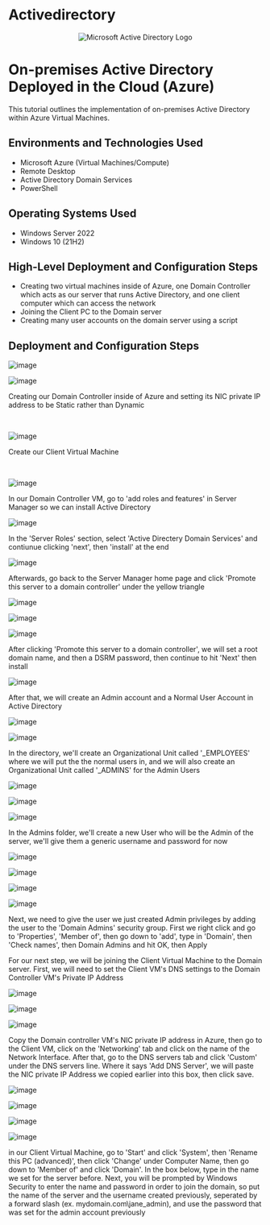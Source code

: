 # Activedirectory

<p align="center">
<img src="https://i.imgur.com/pU5A58S.png" alt="Microsoft Active Directory Logo"/>
</p>

<h1>On-premises Active Directory Deployed in the Cloud (Azure)</h1>
This tutorial outlines the implementation of on-premises Active Directory within Azure Virtual Machines.<br />


<h2>Environments and Technologies Used</h2>

- Microsoft Azure (Virtual Machines/Compute)
- Remote Desktop
- Active Directory Domain Services
- PowerShell

<h2>Operating Systems Used </h2>

- Windows Server 2022
- Windows 10 (21H2)

<h2>High-Level Deployment and Configuration Steps</h2>

- Creating two virtual machines inside of Azure, one Domain Controller which acts as our server that runs Active Directory, and one client computer which can access the network
- Joining the Client PC to the Domain server
- Creating many user accounts on the domain server using a script

<h2>Deployment and Configuration Steps</h2>


![image](https://github.com/chrisfortuno/Activedirectory/assets/149267076/a164bea5-6655-458e-b355-d4a37959a707)

![image](https://github.com/chrisfortuno/Activedirectory/assets/149267076/8c0d1c47-3eab-4770-8335-486488a04336)

</p>
<p>
Creating our Domain Controller inside of Azure and setting its NIC private IP address to be Static rather than Dynamic 
</p>
<br />




![image](https://github.com/chrisfortuno/Activedirectory/assets/149267076/6019eb32-9b40-4b1b-9dc4-dd1678853992)

</p>
<p>
Create our Client Virtual Machine 
</p>
<br />

![image](https://github.com/chrisfortuno/Activedirectory/assets/149267076/3bfdfe5f-64b5-407d-88f2-ff254a437a59)

In our Domain Controller VM, go to 'add roles and features' in Server Manager so we can install Active Directory

![image](https://github.com/chrisfortuno/Activedirectory/assets/149267076/50fc7695-1b26-459c-aa5c-6478cece4f67)

In the 'Server Roles' section, select 'Active Directery Domain Services' and contiunue clicking 'next', then 'install' at the end

![image](https://github.com/chrisfortuno/Activedirectory/assets/149267076/31f44292-d75f-4e5d-a1a6-57c1a5b8afee)

Afterwards, go back to the Server Manager home page and click 'Promote this server to a domain controller' under the yellow triangle

![image](https://github.com/chrisfortuno/Activedirectory/assets/149267076/b9036873-36cb-474e-a4ce-0c2882839dab)

![image](https://github.com/chrisfortuno/Activedirectory/assets/149267076/fe719cb4-641d-4726-9eb7-9b47fb3418a8)

![image](https://github.com/chrisfortuno/Activedirectory/assets/149267076/0285fba1-7cc6-4959-9e81-e3cda46f5834)


After clicking 'Promote this server to a domain controller', we will set a root domain name, and then a DSRM password, then continue to hit 'Next' then install

![image](https://github.com/chrisfortuno/Activedirectory/assets/149267076/eeb6b7a6-4b0b-4c3c-b9c6-f96cc7025f3c)

After that, we will create an Admin account and a Normal User Account in Active Directory 

![image](https://github.com/chrisfortuno/Activedirectory/assets/149267076/ef3ad27b-2e58-4348-866f-f72cdf7c85db)

![image](https://github.com/chrisfortuno/Activedirectory/assets/149267076/7842fd34-90c8-485c-bb7d-e342105c26a5)


In the directory, we'll create an Organizational Unit called '_EMPLOYEES' where we will put the the normal users in, and we will also create an Organizational Unit called '_ADMINS' for the Admin Users

![image](https://github.com/chrisfortuno/Activedirectory/assets/149267076/0c516e17-88d0-4092-b6af-37fd0f96cc4a)

![image](https://github.com/chrisfortuno/Activedirectory/assets/149267076/21f846d0-00b9-459d-938c-783de0a22adf)

![image](https://github.com/chrisfortuno/Activedirectory/assets/149267076/63eee163-7ecd-439d-87d7-8330b56d951a)



In the Admins folder, we'll create a new User who will be the Admin of the server, we'll give them a generic username and password for now

![image](https://github.com/chrisfortuno/Activedirectory/assets/149267076/e80a278b-13d0-4b9d-9672-b4534a650162)

![image](https://github.com/chrisfortuno/Activedirectory/assets/149267076/800e9a26-1831-4d22-a0df-670caa028b4c)

![image](https://github.com/chrisfortuno/Activedirectory/assets/149267076/c9a1a9eb-b09f-4597-95fc-6993c80a30b4)

![image](https://github.com/chrisfortuno/Activedirectory/assets/149267076/b259dacd-de9a-41ab-b2eb-263de4a49f3e)


Next, we need to give the user we just created Admin privileges by adding the user to the 'Domain Admins' security group. First we right click and go to 'Properties', 'Member of', then go down to 'add', type in 'Domain', then 'Check names', then Domain Admins and hit OK, then Apply

For our next step, we will be joining the Client Virtual Machine to the Domain server. First, we will need to set the Client VM's DNS settings to the Domain Controller VM's Private IP Address

![image](https://github.com/chrisfortuno/Activedirectory/assets/149267076/a5985bbe-5e5e-49ed-bd9b-2b690e54d5f6)

![image](https://github.com/chrisfortuno/Activedirectory/assets/149267076/4a183721-9d27-48be-b8c4-1efd495d820b)

![image](https://github.com/chrisfortuno/Activedirectory/assets/149267076/8d9209b2-5c96-406a-81eb-27a687258d29)



Copy the Domain controller VM's NIC private IP address in Azure, then go to the Client VM, click on the 'Networking' tab and click on the name of the Network Interface. After that, go to the DNS servers tab and click 'Custom' under the DNS servers line. Where it says 'Add DNS Server', we will paste the NIC private IP Address we copied earlier into this box, then click save.


![image](https://github.com/chrisfortuno/Activedirectory/assets/149267076/c547f778-1cf8-45f8-9a89-f5ebe9d952c9)

![image](https://github.com/chrisfortuno/Activedirectory/assets/149267076/8f933003-6072-4429-ba4c-2d6c809186ec)

![image](https://github.com/chrisfortuno/Activedirectory/assets/149267076/0639dc40-1330-4281-87cf-00297387bf77)

![image](https://github.com/chrisfortuno/Activedirectory/assets/149267076/b611f634-b89f-4828-a4ee-1b19bf94a732)



in our Client Virtual Machine, go to 'Start' and click 'System', then 'Rename this PC (advanced)', then click 'Change' under Computer Name, then go down to 'Member of' and click 'Domain'. In the box below, type in the name we set for the server before. Next, you will be prompted by Windows Security to enter the name and password in order to join the domain, so put the name of the server and the username created previously, seperated by a forward slash (ex. mydomain.com\jane_admin), and use the password that was set for the admin account previously


















